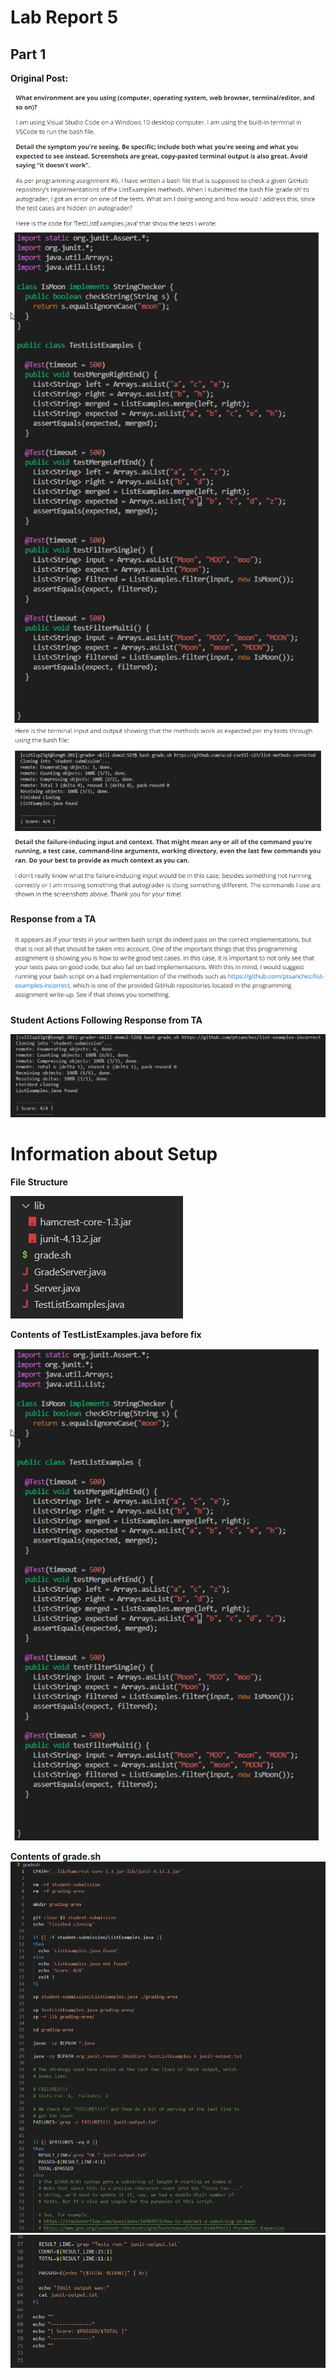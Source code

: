 # Lab Report 5

## Part 1

**Original Post:**

![Image](lab-report-5-img1.png)
![Image](lab-report-5-img2.png)
![Image](lab-report-5-img3.png)

**Response from a TA**

![Image](lab-report-5-img4.png)

**Student Actions Following Response from TA**

![Image](lab-report-5-img5.png)

# Information about Setup

**File Structure**

![Image](lab-report-5-img6.png)

**Contents of TestListExamples.java before fix**

![Image](lab-report-5-img2.png)

**Contents of grade.sh**
![Image](lab-report-5-img7.png)
![Image](lab-report-5-img8.png)
